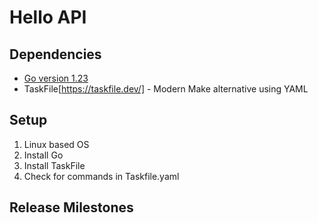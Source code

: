 # Hello API

## Dependencies

- [Go version 1.23](https://golang.org/dl/)
- TaskFile[https://taskfile.dev/] - Modern Make alternative using YAML

## Setup

1. Linux based OS
2. Install Go
3. Install TaskFile
4. Check for commands in Taskfile.yaml

## Release Milestones
